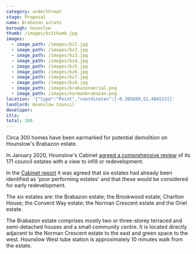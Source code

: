 ```yaml
---
category: underthreat
stage: Proposal
name: Brabazon estate 
borough: hounslow 
thumb: /images/bz1thumb.jpg
images:
  - image_path: /images/bz1.jpg
  - image_path: /images/bz2.jpg
  - image_path: /images/bz3.jpg
  - image_path: /images/bz4.jpg
  - image_path: /images/bz5.jpg
  - image_path: /images/bz6.jpg
  - image_path: /images/bz7.jpg
  - image_path: /images/bz8.jpg
  - image_path: /images/brabazonaerial.png
  - image_path: /images/normanbrabazon.png
location: '{"type":"Point","coordinates":[-0.395689,51.484513]}'
landlord: Hounslow Council
developer:
itla:
total: 300
---
```

Circa 300 homes have been earmarked for potential demolition on Hounslow's Brabazon estate.

In January 2020, Hounslow's Cabinet [agreed a comprehensive review](https://democraticservices.hounslow.gov.uk/documents/s157644/CEX432%20Housing%20Estate%20Regeneration%20Programme.pdf) of its 171 council estates with a view to infill or redevelopment.

In the [Cabinet report](https://democraticservices.hounslow.gov.uk/documents/s157644/CEX432%20Housing%20Estate%20Regeneration%20Programme.pdf) it was agreed that six estates had already been identified as 'poor performing estates' and that these would be considered for early redevelopment.

The six estates are: the Brabazon estate; the Brookwood estate; Charlton House; the Convent Way estate; the Norman Crescent estate and the Oriel estate.

The Brabazon estate comprises mostly two or three-storey terraced and semi-detached houses and a small community centre. It is located directly adjacent to the Norman Crescent estate to the east and green space to the west. Hounslow West tube station is approximately 10 minutes walk from the estate.
